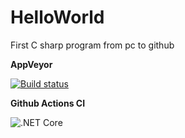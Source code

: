 # HelloWorld
First C sharp program from pc to github  

__AppVeyor__  

[![Build status](https://ci.appveyor.com/api/projects/status/guvibpjx0hc4jh49/branch/master?svg=true)](https://ci.appveyor.com/project/hemanth22/helloworld/branch/master)

__Github Actions CI__  

![.NET Core](https://github.com/hemanth22/HelloWorld/workflows/.NET%20Core/badge.svg?branch=master)
